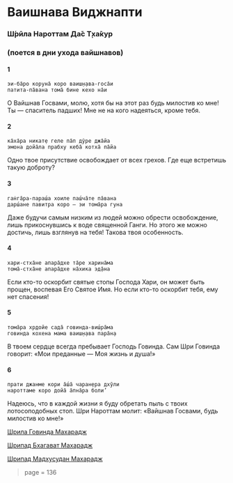 # Ваишнава Виджнапти

### Ш́рӣла Нароттам Да̄с Т̣ха̄кур

### (поется в дни ухода вайшнавов)

#### 1

    эи-ба̄ро коруна̄ коро ваиш̣н̣ава-госа̄и
    патита-па̄вана тома̄ бине кехо на̄и

О Вайшнав Госвами, молю, хотя бы на этот раз будь милостив ко мне! Ты — спаситель падших! Мне не на кого надеяться, кроме тебя.

#### 2

    ка̄ха̄ра никат̣е геле па̄п дӯре джа̄йа
    эмона дойа̄ла прабху кеба̄ котха̄ па̄йа

Одно твое присутствие освобождает от всех грехов. Где еще встретишь такую доброту?

#### 3

    ган̇га̄ра-параш́а хоиле паш́ча̄те па̄вана
    дарш́ане павитра коро — эи тома̄ра гуна

Даже будучи самым низким из людей можно обрести освобождение, лишь прикоснувшись к воде священной Ганги. Но этого же можно достичь, лишь взглянув на тебя! Такова твоя особенность.

#### 4

    хари-стха̄не апара̄дхе та̄ре харина̄ма
    тома̄-стха̄не апара̄дхе на̄хика эд̣а̄на

Если кто-то оскорбит святые стопы Господа Хари, он может быть прощен, воспевая Его Святое Имя. Но если кто-то оскорбит тебя, ему нет спасения!

#### 5

    тома̄ра хр̣дойе сада̄ говинда-виш́ра̄ма
    говинда кохена мама ваиш̣н̣ава пара̄н̣а

В твоем сердце всегда пребывает Господь Говинда. Сам Шри Говинда говорит: «Мои преданные — Моя жизнь и душа!»

#### 6

    прати джанме кори а̄ш́а̄ чаран̣ера дхӯли
    нароттаме коро дойа̄ а̄пна̄ра боли’

Надеюсь, что в каждой жизни я буду обретать пыль с твоих лотосоподобных стоп. Шри Нароттам молит: «Вайшнав Госвами, будь милостив ко мне!»


[Шрила Говинда Махарадж](https://soundcloud.com/huron/14-vaisnava-vigyapti)

[Шрипад Бхагават Махарадж](https://soundcloud.com/huron/h2r6wvowp81w)

[Шрипад Мадхусудан Махарадж](https://soundcloud.com/bharatimaharaj/madhusudan-maharaj-vaishnava)

> page = 136